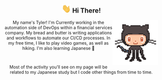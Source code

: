 <span align="center">
    <h2> <img src="assets/gifs/hi.gif" width="30px" > Hi There! </h2>
</span>

<img align="right" src="assets/gifs/octocat.gif" width="150">

<p align="center"> My name's Tyler! I'm Currently working in the automation side of DevOps within a financial services company. My bread and butter is writing applications and workflows to automate our CI/CD processes. In my free time, I like to play video games, as well as hiking. I'm also learning Japanese 🗻</p>

<br />

<p align="center"> Most of the activity you'll see on my page will be related to my Japanese study but I code other things from time to time. </p>


